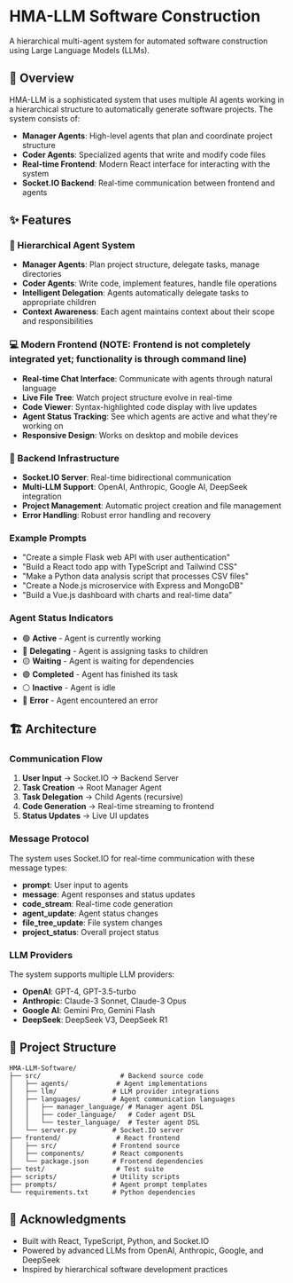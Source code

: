 # HMA-LLM Software Construction

A hierarchical multi-agent system for automated software construction using Large Language Models (LLMs).

## 🎯 Overview

HMA-LLM is a sophisticated system that uses multiple AI agents working in a hierarchical structure to automatically generate software projects. The system consists of:

- **Manager Agents**: High-level agents that plan and coordinate project structure
- **Coder Agents**: Specialized agents that write and modify code files
- **Real-time Frontend**: Modern React interface for interacting with the system
- **Socket.IO Backend**: Real-time communication between frontend and agents

## ✨ Features

### 🤖 Hierarchical Agent System
- **Manager Agents**: Plan project structure, delegate tasks, manage directories
- **Coder Agents**: Write code, implement features, handle file operations
- **Intelligent Delegation**: Agents automatically delegate tasks to appropriate children
- **Context Awareness**: Each agent maintains context about their scope and responsibilities

### 💻 Modern Frontend (NOTE: Frontend is not completely integrated yet; functionality is through command line)
- **Real-time Chat Interface**: Communicate with agents through natural language
- **Live File Tree**: Watch project structure evolve in real-time
- **Code Viewer**: Syntax-highlighted code display with live updates
- **Agent Status Tracking**: See which agents are active and what they're working on
- **Responsive Design**: Works on desktop and mobile devices

### 🔧 Backend Infrastructure
- **Socket.IO Server**: Real-time bidirectional communication
- **Multi-LLM Support**: OpenAI, Anthropic, Google AI, DeepSeek integration
- **Project Management**: Automatic project creation and file management
- **Error Handling**: Robust error handling and recovery

### Example Prompts

- "Create a simple Flask web API with user authentication"
- "Build a React todo app with TypeScript and Tailwind CSS"
- "Make a Python data analysis script that processes CSV files"
- "Create a Node.js microservice with Express and MongoDB"
- "Build a Vue.js dashboard with charts and real-time data"

### Agent Status Indicators

- 🟢 **Active** - Agent is currently working
- 🔵 **Delegating** - Agent is assigning tasks to children
- 🟡 **Waiting** - Agent is waiting for dependencies
- 🟣 **Completed** - Agent has finished its task
- ⚪ **Inactive** - Agent is idle
- 🔴 **Error** - Agent encountered an error

## 🏗️ Architecture

### Communication Flow

1. **User Input** → Socket.IO → Backend Server
2. **Task Creation** → Root Manager Agent
3. **Task Delegation** → Child Agents (recursive)
4. **Code Generation** → Real-time streaming to frontend
5. **Status Updates** → Live UI updates

### Message Protocol

The system uses Socket.IO for real-time communication with these message types:

- **prompt**: User input to agents
- **message**: Agent responses and status updates
- **code_stream**: Real-time code generation
- **agent_update**: Agent status changes
- **file_tree_update**: File system changes
- **project_status**: Overall project status

### LLM Providers

The system supports multiple LLM providers:

- **OpenAI**: GPT-4, GPT-3.5-turbo
- **Anthropic**: Claude-3 Sonnet, Claude-3 Opus
- **Google AI**: Gemini Pro, Gemini Flash
- **DeepSeek**: DeepSeek V3, DeepSeek R1

## 📁 Project Structure

```
HMA-LLM-Software/
├── src/                    # Backend source code
│   ├── agents/            # Agent implementations
│   ├── llm/              # LLM provider integrations
│   ├── languages/        # Agent communication languages
│   │   ├── manager_language/ # Manager agent DSL
│   │   ├── coder_language/   # Coder agent DSL
│   │   └── tester_language/  # Tester agent DSL
│   └── server.py         # Socket.IO server
├── frontend/              # React frontend
│   ├── src/              # Frontend source
│   ├── components/       # React components
│   └── package.json      # Frontend dependencies
├── test/                  # Test suite
├── scripts/              # Utility scripts
├── prompts/              # Agent prompt templates
└── requirements.txt      # Python dependencies
```

## 🙏 Acknowledgments

- Built with React, TypeScript, Python, and Socket.IO
- Powered by advanced LLMs from OpenAI, Anthropic, Google, and DeepSeek
- Inspired by hierarchical software development practices
